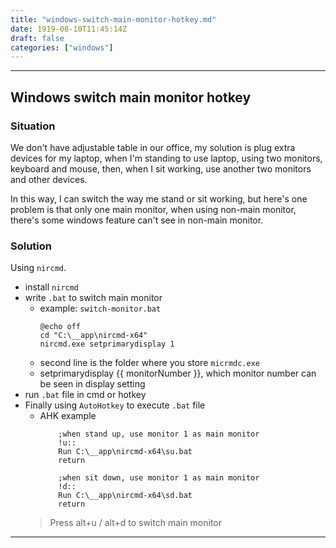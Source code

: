 ```yaml
---
title: "windows-switch-main-monitor-hotkey.md"
date: 1919-08-10T11:45:14Z
draft: false
categories: ["windows"]
---
```




---


## Windows switch main monitor hotkey
### Situation

We don't have adjustable table in our office, my solution is plug extra devices for my laptop, when I'm standing to use laptop, using two monitors, keyboard and mouse, then, when I sit working, use another two monitors and other devices.

In this way, I can switch the way me stand or sit working, but here's one problem is that only one main monitor, when using non-main monitor, there's some windows feature can't see in non-main monitor.

### Solution 

Using `nircmd`.

* install `nircmd`
* write `.bat` to switch main monitor
    * example: `switch-monitor.bat`
      ```shell
      @echo off
      cd "C:\__app\nircmd-x64"
      nircmd.exe setprimarydisplay 1
      ```
    * second line is the folder where you store `micrmdc.exe`
    * setprimarydisplay {{ monitorNumber }}, which monitor number can be seen in display setting
* run `.bat` file in cmd or hotkey
* Finally using `AutoHotkey` to execute `.bat` file
  * AHK example
    ```shell
        ;when stand up, use monitor 1 as main monitor
        !u::
        Run C:\__app\nircmd-x64\su.bat
        return
        
        ;when sit down, use monitor 1 as main monitor
        !d::
        Run C:\__app\nircmd-x64\sd.bat
        return
    ```
   > Press alt+u / alt+d to switch main monitor


---

